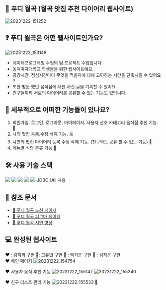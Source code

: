 ## 🙌 푸디 월곡 (월곡 맛집 추천 다이어리 웹사이트)
![20231222_151252](https://github.com/DBP-foodywolgok/foodywolgok/assets/66732343/473787d6-b866-4460-b035-8061c46febb4)

## ❓ 푸디 월곡은 어떤 웹사이트인가요?   
![20231222_153148](https://github.com/DBP-foodywolgok/foodywolgok/assets/66732343/4f74d5d3-2657-47f4-85fd-8cf850fd5b53)
- 데이터프로그래밍  수업의 팀 프로젝트 수업입니다.  
- 동덕여자대학교 학생들을 위한 웹사이트예요. 
- 공강시간, 점심시간마다 무엇을 먹을지에 대해 고민하는 시간을 단축시킬 수 있어요 !!
- 또한 방문 했던 음식점에 대한 사진.글을 기록할 수 있어요.
- 친구들끼리 서로의 다이어리를 공유할 수 있는 기능도 있답니다.  

##  🤔 세부적으로 어떠한 기능들이 있나요?  
1. 회원가입. 로그인. 로그아웃. 마이페이지. 사용자 선호 카테고리 음식점 추천 기능.  🍱 
2. 나의 맛집 등록.수정.삭제 기능. 🗒
3. 나만의 맛집 다이어리 등록.수정.삭제 기능. (친구와도 공유 할 수 있는 기능) 👭
4. 메뉴별 식당 분류 기능 🛒


## 🛠 사용 기술 스택    
<img src="https://img.shields.io/badge/Apache Tomcat-F8DC75?style=flat-square&logo=apachetomcat&logoColor=black"/>
<img src="https://img.shields.io/badge/Bootstrapap-7952B3?style=flat-square&logo=bootstrap&logoColor=white"/>
<img src="https://img.shields.io/badge/GitHub-181717?style=flat-square&logo=GitHub&logoColor=white"/>
<img src="https://img.shields.io/badge/HTML5-E34F26?style=flat-square&logo=html5&logoColor=white"/>
<img src="https://img.shields.io/badge/ORACLE-F80000?style=flat-square&logo=oracle&logoColor=white"/>-JDBC Util 사용 

## 📓 참조 문서
- [💜  푸디 월곡 노션 페이지](https://pebble-measure-4b9.notion.site/3086c01a3f45485ca64bad018c78dae2?pvs=4)   
- [💜  푸디 월곡 피그마 페이지 ](https://www.figma.com/file/CfnJsOOVrd8f0k3iofRjtT/%ED%91%B8%EB%94%94%EC%9B%94%EA%B3%A1?type=design&node-id=0-1&mode=design&t=P2pVpaW1ZaaWsYO3-0)   
- [💜  푸디 월곡 시연 영상](https://www.figma.com/file/CfnJsOOVrd8f0k3iofRjtT/%ED%91%B8%EB%94%94%EC%9B%94%EA%B3%A1?type=design&node-id=0-1&mode=design&t=P2pVpaW1ZaaWsYO3-0)  

## 💻 완성된 웹사이트    
❤ : 김지희 구현 💙: 고유민 구현 💛 : 백가은 구현 💚 : 김지은 구현 <br>
❤  메인 페이지 
![20231222_154754](https://github.com/DBP-foodywolgok/foodywolgok/assets/66732343/d829e93a-c320-4d8c-9e4b-ceb4f0e86c0f)

❤  사용자 음식 추천 기능 
![20231222_155147](https://github.com/DBP-foodywolgok/foodywolgok/assets/66732343/59716baf-565b-4ee6-9177-fdac65e6c493)
![20231222_155340](https://github.com/DBP-foodywolgok/foodywolgok/assets/66732343/618d9fc1-5291-4f37-95d7-20fad2685923)

❤ 친구 리스트 관리 기능
![20231222_155533](https://github.com/DBP-foodywolgok/foodywolgok/assets/66732343/1ed7fbb5-d7af-4f7f-8746-154920319f7f)
 🧡
